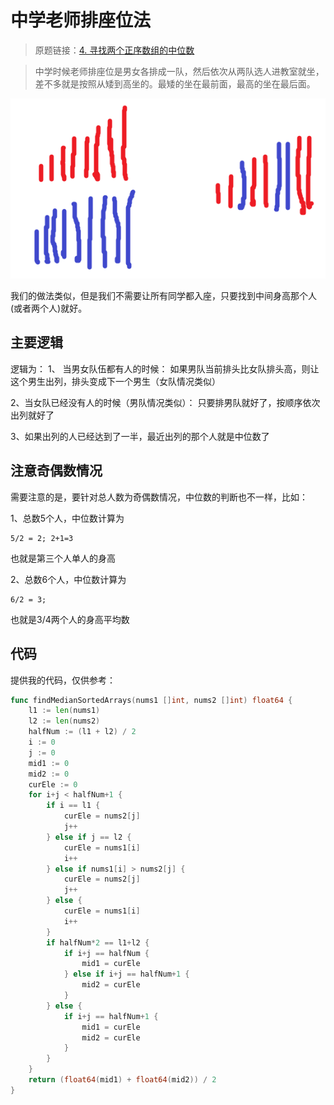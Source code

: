 # 中学老师排座位法
> 原题链接：[4. 寻找两个正序数组的中位数](https://leetcode-cn.com/problems/median-of-two-sorted-arrays/)

>中学时候老师排座位是男女各排成一队，然后依次从两队选人进教室就坐，差不多就是按照从矮到高坐的。最矮的坐在最前面，最高的坐在最后面。

![排序](../pictures/problems/4/sort.png)

我们的做法类似，但是我们不需要让所有同学都入座，只要找到中间身高那个人(或者两个人)就好。
## 主要逻辑
逻辑为：
1、 当男女队伍都有人的时候：
如果男队当前排头比女队排头高，则让这个男生出列，排头变成下一个男生（女队情况类似）

2、当女队已经没有人的时候（男队情况类似）：
只要排男队就好了，按顺序依次出列就好了

3、如果出列的人已经达到了一半，最近出列的那个人就是中位数了

## 注意奇偶数情况
需要注意的是，要针对总人数为奇偶数情况，中位数的判断也不一样，比如：

1、总数5个人，中位数计算为
```
5/2 = 2; 2+1=3
```
也就是第三个人单人的身高

2、总数6个人，中位数计算为
```
6/2 = 3;
```
也就是3/4两个人的身高平均数

## 代码
提供我的代码，仅供参考：

```go []
func findMedianSortedArrays(nums1 []int, nums2 []int) float64 {
	l1 := len(nums1)
	l2 := len(nums2)
	halfNum := (l1 + l2) / 2
	i := 0
	j := 0
	mid1 := 0
	mid2 := 0
	curEle := 0
	for i+j < halfNum+1 {
		if i == l1 {
			curEle = nums2[j]
			j++
		} else if j == l2 {
			curEle = nums1[i]
			i++
		} else if nums1[i] > nums2[j] {
			curEle = nums2[j]
			j++
		} else {
			curEle = nums1[i]
			i++
		}
		if halfNum*2 == l1+l2 {
			if i+j == halfNum {
				mid1 = curEle
			} else if i+j == halfNum+1 {
				mid2 = curEle
			}
		} else {
			if i+j == halfNum+1 {
				mid1 = curEle
				mid2 = curEle
			}
		}
	}
	return (float64(mid1) + float64(mid2)) / 2
}
```
